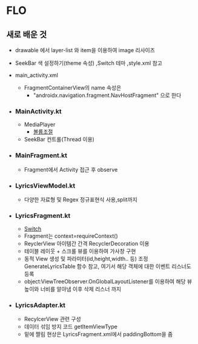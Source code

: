 #   FLO

## 새로 배운 것
-   drawable 에서 layer-list 와 item을 이용하여 image 리사이즈
-   SeekBar 색 설정하기(theme 속성) ,Switch 테마 ,style.xml 참고
-   main_activity.xml
    -   FragmentContainerView의 name 속성은 
        -   "androidx.navigation.fragment.NavHostFragment" 으로 한다
- ###   MainActivity.kt
  - MediaPlayer   
    - [볼륨조절](https://m.blog.naver.com/PostView.naver?isHttpsRedirect=true&blogId=ksseo63&logNo=120133161294)
  - SeekBar 컨트롤(Thread 이용)

-   ### MainFragment.kt
    -   Fragment에서 Activity 접근 후 observe

-   ### LyricsViewModel.kt
    -   다양한 자료형 및 Regex 정규표현식 사용,split까지

-  ###   LyricsFragment.kt
    -   [Switch](https://lktprogrammer.tistory.com/181)
    -   Fragment는 context=requireContext()
    -   ReyclerView 아이템간 간격 RecyclerDecoration 이용
    -   테이블 레이웃 + 스크롤 뷰를 이용하여 가사창 구현
    -   동적 View 생성 및 파라미터(id,height,width.. 등) 조정 GenerateLyricsTable 함수 참고, 여기서 해당 객체에 대한 이벤트 리스너도 등록
    -   object:ViewTreeObserver.OnGlobalLayoutListener를 이용하여 해당 뷰 높이와 너비를 알아냄 이후 삭제 리스너 까지

-  ###   LyricsAdapter.kt
    -   RecylcerView 관련 구성
    -   데이터 섞임 방지 코드 getItemViewType 
    -   밑에 짤림 현상은 LyricsFragment.xml에서 paddingBottom을 줌 